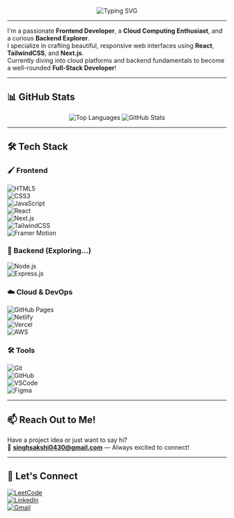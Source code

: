 <p align="center">
  <img src="https://readme-typing-svg.demolab.com?font=Segoe%20UI&size=28&duration=3000&pause=1000&color=1E90FF&center=true&vCenter=true&width=500&lines=Hey+there%2C+Sakshi+this+side!+%F0%9F%91%8B" alt="Typing SVG" />
</p>

---

I'm a passionate **Frontend Developer**, a **Cloud Computing Enthusiast**, and a curious **Backend Explorer**.  
I specialize in crafting beautiful, responsive web interfaces using **React**, **TailwindCSS**, and **Next.js**.  
Currently diving into cloud platforms and backend fundamentals to become a well-rounded **Full-Stack Developer**!

---

## 📊 GitHub Stats

<p align="center">
  <img src="https://github-readme-stats.vercel.app/api/top-langs/?username=Sakshi-Void&layout=compact&theme=tokyonight" alt="Top Languages" />
  <img src="https://github-readme-stats.vercel.app/api?username=Sakshi-Void&show_icons=true&theme=tokyonight" alt="GitHub Stats" />
</p>

---

## 🛠 Tech Stack

### 🖌️ Frontend  
![HTML5](https://img.shields.io/badge/HTML5-E34F26?style=flat-square&logo=html5&logoColor=white)  
![CSS3](https://img.shields.io/badge/CSS3-1572B6?style=flat-square&logo=css3)  
![JavaScript](https://img.shields.io/badge/JavaScript-F7DF1E?style=flat-square&logo=javascript&logoColor=black)  
![React](https://img.shields.io/badge/React-61DAFB?style=flat-square&logo=react)  
![Next.js](https://img.shields.io/badge/Next.js-000000?style=flat-square&logo=next.js)  
![TailwindCSS](https://img.shields.io/badge/TailwindCSS-38B2AC?style=flat-square&logo=tailwind-css)  
![Framer Motion](https://img.shields.io/badge/Framer-black?style=flat-square&logo=framer)

### 🔧 Backend (Exploring...)  
![Node.js](https://img.shields.io/badge/Node.js-339933?style=flat-square&logo=node.js)  
![Express.js](https://img.shields.io/badge/Express.js-000000?style=flat-square&logo=express)

### ☁️ Cloud & DevOps  
![GitHub Pages](https://img.shields.io/badge/GitHub%20Pages-121013?style=flat-square&logo=github)  
![Netlify](https://img.shields.io/badge/Netlify-00C7B7?style=flat-square&logo=netlify)  
![Vercel](https://img.shields.io/badge/Vercel-000000?style=flat-square&logo=vercel)  
![AWS](https://img.shields.io/badge/AWS-232F3E?style=flat-square&logo=amazon-aws)

### 🛠 Tools  
![Git](https://img.shields.io/badge/Git-F05032?style=flat-square&logo=git)  
![GitHub](https://img.shields.io/badge/GitHub-181717?style=flat-square&logo=github)  
![VSCode](https://img.shields.io/badge/VSCode-007ACC?style=flat-square&logo=visual-studio-code)  
![Figma](https://img.shields.io/badge/Figma-F24E1E?style=flat-square&logo=figma)

---

## 📫 Reach Out to Me!

Have a project idea or just want to say hi?  
📧 **singhsakshi0430@gmail.com** — Always excited to connect!

---

## 🔗 Let's Connect

[![LeetCode](https://img.shields.io/badge/LeetCode-FFA116?style=for-the-badge&logo=LeetCode&logoColor=white)](https://leetcode.com/Sakshi002)  
[![LinkedIn](https://img.shields.io/badge/LinkedIn-0A66C2?style=for-the-badge&logo=linkedin&logoColor=white)](https://www.linkedin.com/in/sakshi-singh-ds/)  
[![Gmail](https://img.shields.io/badge/Gmail-D14836?style=for-the-badge&logo=gmail&logoColor=white)](mailto:singhsakshi0430@gmail.com)
